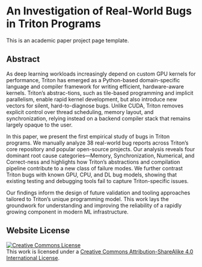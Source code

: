 # An Investigation of Real-World Bugs in Triton Programs

This is an academic paper project page template.

## Abstract

As deep learning workloads increasingly depend on custom GPU kernels for performance, Triton has emerged as a Python-based domain-specific language and compiler framework for writing efficient, hardware-aware kernels. Triton’s abstrac-tions, such as tile-based programming and implicit parallelism, enable rapid kernel development, but also introduce new vectors for silent, hard-to-diagnose bugs. Unlike CUDA, Triton removes explicit control over thread scheduling, memory layout, and
synchronization, relying instead on a backend compiler stack that remains largely opaque to the user.

In this paper, we present the first empirical study of bugs in Triton programs. We manually analyze 38 real-world bug reports across Triton’s core repository and popular open-source projects. Our analysis reveals four dominant root cause categories—Memory, Synchronization, Numerical, and Correct-ness and highlights how Triton’s abstractions and compilation pipeline contribute to a new class of failure modes. We further contrast Triton bugs with known GPU, CPU, and DL bug models, showing that existing testing and debugging tools fail to capture Triton-specific issues.

Our findings inform the design of future validation and tooling approaches tailored to Triton’s unique programming model. This work lays the groundwork for understanding and improving the reliability of a rapidly growing component in modern ML infrastructure.

## Website License

<a rel="license" href="http://creativecommons.org/licenses/by-sa/4.0/"><img alt="Creative Commons License" style="border-width:0" src="https://i.creativecommons.org/l/by-sa/4.0/88x31.png" /></a><br />This work is licensed under a <a rel="license" href="http://creativecommons.org/licenses/by-sa/4.0/">Creative Commons Attribution-ShareAlike 4.0 International License</a>.
